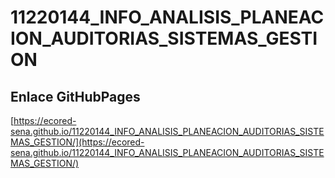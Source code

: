 # **11220144_INFO_ANALISIS_PLANEACION_AUDITORIAS_SISTEMAS_GESTION**

## **Enlace GitHubPages**

[https://ecored-sena.github.io/11220144_INFO_ANALISIS_PLANEACION_AUDITORIAS_SISTEMAS_GESTION/](https://ecored-sena.github.io/11220144_INFO_ANALISIS_PLANEACION_AUDITORIAS_SISTEMAS_GESTION/)

#
